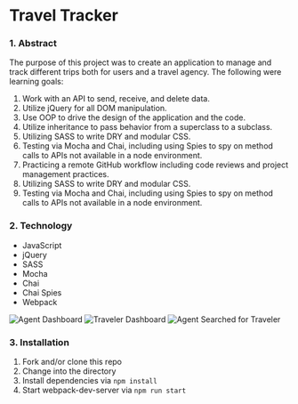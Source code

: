 # Travel Tracker


### 1. Abstract

The purpose of this project was to create an application to manage and track different trips both for users and a travel agency. The following were learning goals:

1. Work with an API to send, receive, and delete data.
2. Utilize jQuery for all DOM manipulation.
3. Use OOP to drive the design of the application and the code.
4. Utilize inheritance to pass behavior from a superclass to a subclass.
5. Utilizing SASS to write DRY and modular CSS.
6. Testing via Mocha and Chai, including using Spies to spy on method calls to APIs not available in a node environment.
7. Practicing a remote GitHub workflow including code reviews and project management practices.
8. Utilizing SASS to write DRY and modular CSS.
9. Testing via Mocha and Chai, including using Spies to spy on method calls to APIs not available in a node environment.

### 2. Technology

- JavaScript
- jQuery
- SASS
- Mocha
- Chai
- Chai Spies
- Webpack

![Agent Dashboard](https://github.com/megan-venetianer/travel-tracker/blob/master/src/images/screenshot2.png)
![Traveler Dashboard](https://github.com/megan-venetianer/travel-tracker/blob/master/src/images/screenshot1.png)
![Agent Searched for Traveler](https://github.com/megan-venetianer/travel-tracker/blob/master/src/images/screenshot3.png)

### 3. Installation

1. Fork and/or clone this repo
2. Change into the directory
3. Install dependencies via `npm install`
4. Start webpack-dev-server via `npm run start`
